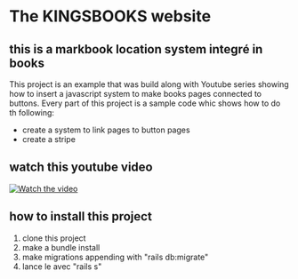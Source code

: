 
# The KINGSBOOKS website


## this is a markbook location system integré in books

This project is an example that was build along with Youtube series showing how to insert a javascript system to make books pages connected to buttons. Every part of this project is a sample code whic shows how to do th following:
- create a system to link pages to button pages
- create a stripe

## watch this youtube video

[![Watch the video](https://i.imgur.com/vKb2F1B.png)](https://youtu.be/vt5fpE0bzSY)

## how to install this project
1. clone this project
2. make a bundle install
3. make migrations appending with "rails db:migrate"
4. lance le avec "rails s"
